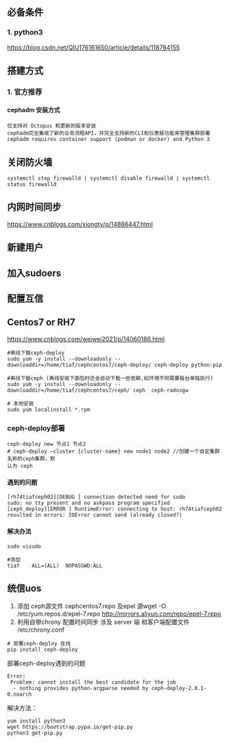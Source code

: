 
## 必备条件
### 1. python3

https://blog.csdn.net/QIU176161650/article/details/118784155

## 搭建方式
### 1. 官方推荐
#### cephadm 安装方式
	仅支持对 Octopus 和更新的版本安装
	cephadm完全集成了新的业务流程API，并完全支持新的CLI和仪表板功能来管理集群部署
	cephadm requires container support (podman or docker) and Python 3

#### 


## 关闭防火墙

``` shell
systemctl stop firewalld | systemctl disable firewalld | systemctl status firewalld
```
## 内网时间同步

https://www.cnblogs.com/xiongty/p/14886447.html

## 新建用户
## 加入sudoers
## 配置互信

## Centos7 or RH7

https://www.cnblogs.com/weiwei2021/p/14060186.html

``` shell
#离线下载ceph-deploy
sudo yum -y install --downloadonly --downloaddir=/home/tiaf/cephcentos7/ceph-deploy/ ceph-deploy python-pip

#离线下载ceph (离线安装下面包时还会自动下载一些依赖,如环境不同需要每台单独执行)
sudo yum -y install --downloadonly --downloaddir=/home/tiaf/cephcentos7/ceph/ ceph  ceph-radosgw

# 本地安装
sudo yum localinstall *.rpm
```

### ceph-deploy部署
``` shell
ceph-deploy new 节点1 节点2
# ceph-deploy –cluster {cluster-name} new node1 node2 //创建一个自定集群名称的ceph集群，默
认为 ceph
```
#### 遇到的问题

``` shell
[rh74tiafceph02][DEBUG ] connection detected need for sudo
sudo: no tty present and no askpass program specified
[ceph_deploy][ERROR ] RuntimeError: connecting to host: rh74tiafceph02 resulted in errors: IOError cannot send (already closed?)
```

#### 解决办法
``` shell
sudo visudo

#添加
tiaf    ALL=(ALL)  NOPASSWD:ALL
```


## 统信uos

1. 添加 ceph源文件 cephcentos7.repo 及epel 源wget -O /etc/yum.repos.d/epel-7.repo http://mirrors.aliyun.com/repo/epel-7.repo
2. 利用自带chrony 配置时间同步 涉及 server 端 和客户端配置文件  /etc/chrony.conf
``` shell
# 部署ceph-deploy 在线
pip install ceph-deploy

```
部署ceph-deploy遇到的问题
``` shell
Error:
 Problem: cannot install the best candidate for the job
  - nothing provides python-argparse needed by ceph-deploy-2.0.1-0.noarch
```
解决方法：
``` shell
yum install python3
wget https://bootstrap.pypa.io/get-pip.py
python3 get-pip.py

```
